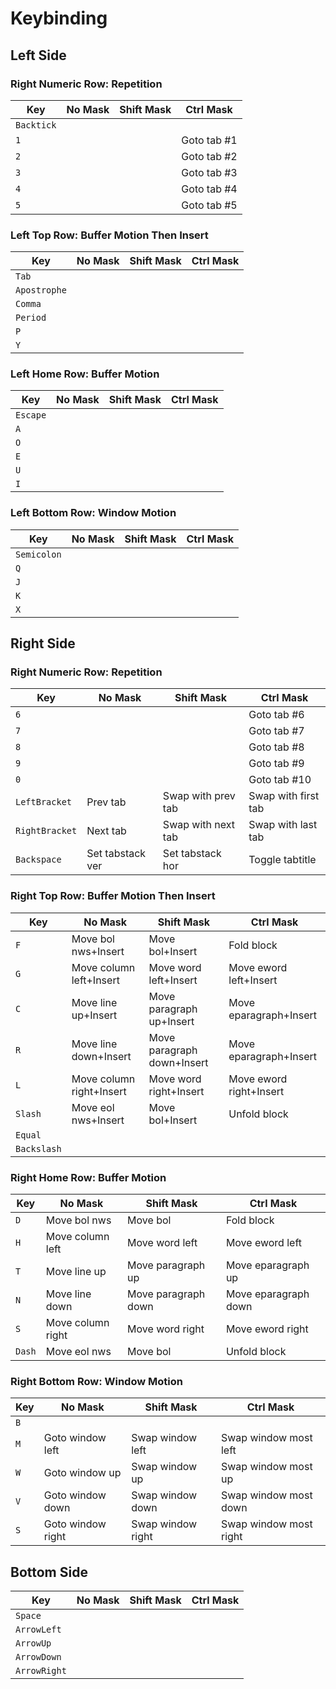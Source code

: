 # Keybinding

## Left Side

### Right Numeric Row: Repetition

| Key        | No Mask | Shift Mask | Ctrl Mask   |
| --         | --      | --         | --          |
| `Backtick` |         |            |             |
| `1`        |         |            | Goto tab #1 |
| `2`        |         |            | Goto tab #2 |
| `3`        |         |            | Goto tab #3 |
| `4`        |         |            | Goto tab #4 |
| `5`        |         |            | Goto tab #5 |

### Left Top Row: Buffer Motion Then Insert

| Key          | No Mask | Shift Mask | Ctrl Mask |
| --           | --      | --         | --        |
| `Tab`        |         |            |           |
| `Apostrophe` |         |            |           |
| `Comma`      |         |            |           |
| `Period`     |         |            |           |
| `P`          |         |            |           |
| `Y`          |         |            |           |

### Left Home Row: Buffer Motion

| Key      | No Mask | Shift Mask | Ctrl Mask |
| --       | --      | --         | --        |
| `Escape` |         |            |           |
| `A`      |         |            |           |
| `O`      |         |            |           |
| `E`      |         |            |           |
| `U`      |         |            |           |
| `I`      |         |            |           |

### Left Bottom Row: Window Motion

| Key         | No Mask | Shift Mask | Ctrl Mask |
| --          | --      | --         | --        |
| `Semicolon` |         |            |           |
| `Q`         |         |            |           |
| `J`         |         |            |           |
| `K`         |         |            |           |
| `X`         |         |            |           |

## Right Side

### Right Numeric Row: Repetition

| Key            | No Mask          | Shift Mask         | Ctrl Mask           |
| --             | --               | --                 | --                  |
| `6`            |                  |                    | Goto tab #6         |
| `7`            |                  |                    | Goto tab #7         |
| `8`            |                  |                    | Goto tab #8         |
| `9`            |                  |                    | Goto tab #9         |
| `0`            |                  |                    | Goto tab #10        |
| `LeftBracket`  | Prev tab         | Swap with prev tab | Swap with first tab |
| `RightBracket` | Next tab         | Swap with next tab | Swap with last tab  |
| `Backspace`    | Set tabstack ver | Set tabstack hor   | Toggle tabtitle     |


### Right Top Row: Buffer Motion Then Insert

| Key         | No Mask                  | Shift Mask                 | Ctrl Mask               |
| --          | --                       | --                         | --                      |
| `F`         | Move bol nws+Insert      | Move bol+Insert            | Fold block              |
| `G`         | Move column left+Insert  | Move word left+Insert      | Move eword left+Insert  |
| `C`         | Move line up+Insert      | Move paragraph up+Insert   | Move eparagraph+Insert  |
| `R`         | Move line down+Insert    | Move paragraph down+Insert | Move eparagraph+Insert  |
| `L`         | Move column right+Insert | Move word right+Insert     | Move eword right+Insert |
| `Slash`     | Move eol nws+Insert      | Move bol+Insert            | Unfold block            |
| `Equal`     |                          |                            |                         |
| `Backslash` |                          |                            |                         |

### Right Home Row: Buffer Motion

| Key    | No Mask           | Shift Mask          | Ctrl Mask            |
| --     | --                | --                  | --                   |
| `D`    | Move bol nws      | Move bol            | Fold block           |
| `H`    | Move column left  | Move word left      | Move eword left      |
| `T`    | Move line up      | Move paragraph up   | Move eparagraph up   |
| `N`    | Move line down    | Move paragraph down | Move eparagraph down |
| `S`    | Move column right | Move word right     | Move eword right     |
| `Dash` | Move eol nws      | Move bol            | Unfold block         |

### Right Bottom Row: Window Motion

| Key | No Mask           | Shift Mask        | Ctrl Mask              |
| --  | --                | --                | --                     |
| `B` |                   |                   |                        |
| `M` | Goto window left  | Swap window left  | Swap window most left  |
| `W` | Goto window up    | Swap window up    | Swap window most up    |
| `V` | Goto window down  | Swap window down  | Swap window most down  |
| `S` | Goto window right | Swap window right | Swap window most right |

## Bottom Side

| Key          | No Mask | Shift Mask | Ctrl Mask |
| --           | --      | --         | --        |
| `Space`      |         |            |           |
| `ArrowLeft`  |         |            |           |
| `ArrowUp`    |         |            |           |
| `ArrowDown`  |         |            |           |
| `ArrowRight` |         |            |           |

